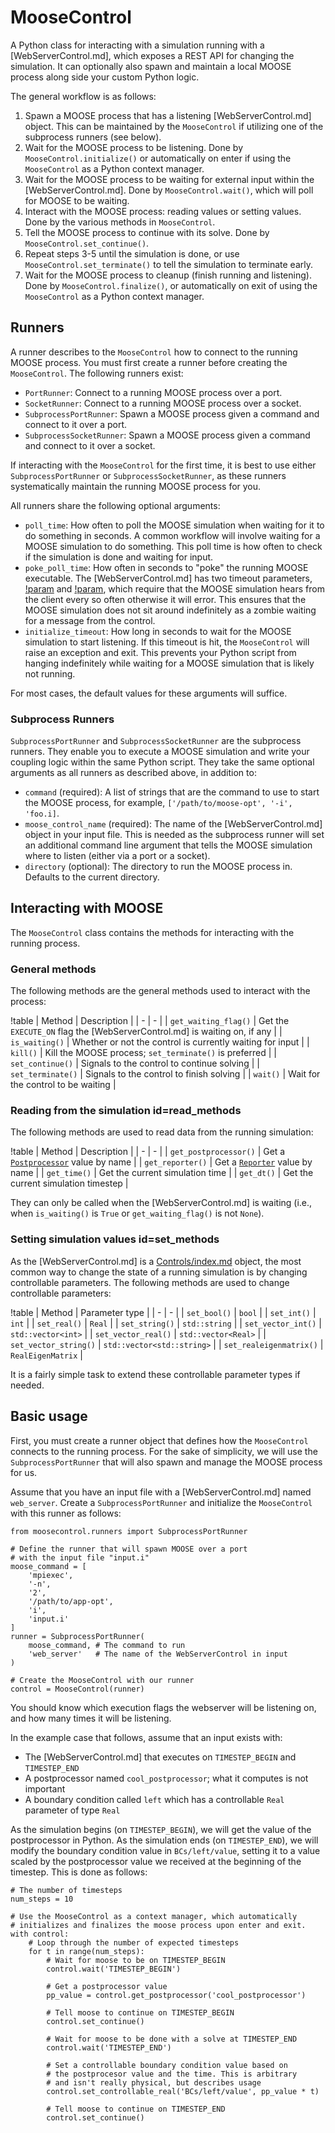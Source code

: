 # MooseControl

A Python class for interacting with a simulation running with a [WebServerControl.md], which exposes a REST API for changing the simulation. It can optionally also spawn and maintain a local MOOSE process along side your custom Python logic.

The general workflow is as follows:

1. Spawn a MOOSE process that has a listening [WebServerControl.md] object. This can be maintained by the `MooseControl` if utilizing one of the subprocess runners (see below).
1. Wait for the MOOSE process to be listening. Done by `MooseControl.initialize()` or automatically on enter if using the `MooseControl` as a Python context manager.
1. Wait for the MOOSE process to be waiting for external input within the [WebServerControl.md]. Done by `MooseControl.wait()`, which will poll for MOOSE to be waiting.
1. Interact with the MOOSE process: reading values or setting values. Done by the various methods in `MooseControl`.
1. Tell the MOOSE process to continue with its solve. Done by `MooseControl.set_continue()`.
1. Repeat steps 3-5 until the simulation is done, or use `MooseControl.set_terminate()` to tell the simulation to terminate early.
1. Wait for the MOOSE process to cleanup (finish running and listening). Done by `MooseControl.finalize()`, or automatically on exit of using the `MooseControl` as a Python context manager.

## Runners

A runner describes to the `MooseControl` how to connect to the running MOOSE process. You must first create a runner before creating the `MooseControl`. The following runners exist:

- `PortRunner`: Connect to a running MOOSE process over a port.
- `SocketRunner`: Connect to a running MOOSE process over a socket.
- `SubprocessPortRunner`: Spawn a MOOSE process given a command and connect to it over a port.
- `SubprocessSocketRunner`: Spawn a MOOSE process given a command and connect to it over a socket.

If interacting with the `MooseControl` for the first time, it is best to use either `SubprocessPortRunner` or `SubprocessSocketRunner`, as these runners systematically maintain the running MOOSE process for you.

All runners share the following optional arguments:

- `poll_time`: How often to poll the MOOSE simulation when waiting for it to do something in seconds. A common workflow will involve waiting for a MOOSE simulation to do something. This poll time is how often to check if the simulation is done and waiting for input.
- `poke_poll_time`: How often in seconds to "poke" the running MOOSE executable. The [WebServerControl.md] has two timeout parameters, [!param](/Controls/WebServerControl/initial_client_timeout) and [!param](/Controls/WebServerControl/client_timeout), which require that the MOOSE simulation hears from the client every so often otherwise it will error. This ensures that the MOOSE simulation does not sit around indefinitely as a zombie waiting for a message from the control.
- `initialize_timeout`: How long in seconds to wait for the MOOSE simulation to start listening. If this timeout is hit, the `MooseControl` will raise an exception and exit. This prevents your Python script from hanging indefinitely while waiting for a MOOSE simulation that is likely not running.

For most cases, the default values for these arguments will suffice.

### Subprocess Runners

`SubprocessPortRunner` and `SubprocessSocketRunner` are the subprocess runners. They enable you to execute a MOOSE simulation and write your coupling logic within the same Python script. They take the same optional arguments as all runners as described above, in addition to:

- `command` (required): A list of strings that are the command to use to start the MOOSE process, for example, `['/path/to/moose-opt', '-i', 'foo.i]`.
- `moose_control_name` (required): The name of the [WebServerControl.md] object in your input file. This is needed as the subprocess runner will set an additional command line argument that tells the MOOSE simulation where to listen (either via a port or a socket).
- `directory` (optional): The directory to run the MOOSE process in. Defaults to the current directory.

## Interacting with MOOSE

The `MooseControl` class contains the methods for interacting with the running process.

### General methods

The following methods are the general methods used to interact with the process:

!table
| Method | Description |
| - | - |
| `get_waiting_flag()` | Get the `EXECUTE_ON` flag the [WebServerControl.md] is waiting on, if any |
| `is_waiting()` | Whether or not the control is currently waiting for input |
| `kill()` | Kill the MOOSE process; `set_terminate()` is preferred |
| `set_continue()` | Signals to the control to continue solving |
| `set_terminate()` | Signals to the control to finish solving |
| `wait()` | Wait for the control to be waiting |

### Reading from the simulation id=read_methods

The following methods are used to read data from the running simulation:

!table
| Method | Description |
| - | - |
| `get_postprocessor()` | Get a [`Postprocessor`](Postprocessors/index.md) value by name |
| `get_reporter()` | Get a [`Reporter`](Reporters/index.md) value by name |
| `get_time()` | Get the current simulation time |
| `get_dt()` | Get the current simulation timestep |

They can only be called when the [WebServerControl.md] is waiting (i.e., when `is_waiting()` is `True` or `get_waiting_flag()` is not `None`).

### Setting simulation values id=set_methods

As the [WebServerControl.md] is a [Controls/index.md](Control.md) object, the most common way to change the state of a running simulation is by changing controllable parameters. The following methods are used to change controllable parameters:

!table
| Method | Parameter type |
| - | - |
| `set_bool()` | `bool` |
| `set_int()` | `int` |
| `set_real()` | `Real` |
| `set_string()` | `std::string` |
| `set_vector_int()` | `std::vector<int>` |
| `set_vector_real()` | `std::vector<Real>` |
| `set_vector_string()` | `std::vector<std::string>` |
| `set_realeigenmatrix()` | `RealEigenMatrix` |

It is a fairly simple task to extend these controllable parameter types if needed.

## Basic usage

First, you must create a runner object that defines how the `MooseControl` connects to the running process. For the sake of simplicity, we will use the `SubprocessPortRunner` that will also spawn and manage the MOOSE process for us.

Assume that you have an input file with a [WebServerControl.md] named `web_server`. Create a `SubprocessPortRunner` and initialize the `MooseControl` with this runner as follows:

```language=python
from moosecontrol.runners import SubprocessPortRunner

# Define the runner that will spawn MOOSE over a port
# with the input file "input.i"
moose_command = [
    'mpiexec',
    '-n',
    '2',
    '/path/to/app-opt',
    'i',
    'input.i'
]
runner = SubprocessPortRunner(
    moose_command, # The command to run
    'web_server'   # The name of the WebServerControl in input
)

# Create the MooseControl with our runner
control = MooseControl(runner)
```

You should know which execution flags the webserver will be listening on, and how many times it will be listening.

In the example case that follows, assume that an input exists with:

- The [WebServerControl.md] that executes on `TIMESTEP_BEGIN` and `TIMESTEP_END`
- A postprocessor named `cool_postprocessor`; what it computes is not important
- A boundary condition called `left` which has a controllable `Real` parameter of type `Real`

As the simulation begins (on `TIMESTEP_BEGIN`), we will get the value of the postprocessor in Python. As the simulation ends (on `TIMESTEP_END`), we will modify the boundary condition value in `BCs/left/value`, setting it to a value scaled by the postprocessor value we received at the beginning of the timestep. This is done as follows:

```language=python
# The number of timesteps
num_steps = 10

# Use the MooseControl as a context manager, which automatically
# initializes and finalizes the moose process upon enter and exit.
with control:
    # Loop through the number of expected timesteps
    for t in range(num_steps):
        # Wait for moose to be on TIMESTEP_BEGIN
        control.wait('TIMESTEP_BEGIN')

        # Get a postprocessor value
        pp_value = control.get_postprocessor('cool_postprocessor')

        # Tell moose to continue on TIMESTEP_BEGIN
        control.set_continue()

        # Wait for moose to be done with a solve at TIMESTEP_END
        control.wait('TIMESTEP_END')

        # Set a controllable boundary condition value based on
        # the postprocesor value and the time. This is arbitrary
        # and isn't really physical, but describes usage
        control.set_controllable_real('BCs/left/value', pp_value * t)

        # Tell moose to continue on TIMESTEP_END
        control.set_continue()
```
